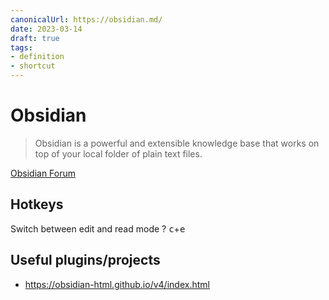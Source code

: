 ```yaml
---
canonicalUrl: https://obsidian.md/
date: 2023-03-14
draft: true
tags:
- definition
- shortcut
---
```


# Obsidian

> Obsidian is a powerful and extensible knowledge base that works on top of your
> local folder of plain text files.

[Obsidian Forum](https://forum.obsidian.md/)

## Hotkeys

Switch between edit and read mode
?
<kbd>c</kbd>+<kbd>e</kbd>
<!--SR:!2023-06-25,43,270-->

## Useful plugins/projects

- https://obsidian-html.github.io/v4/index.html